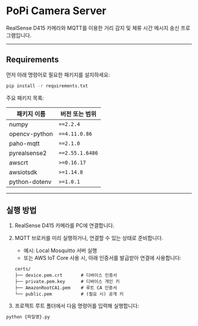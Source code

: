 # PoPi Camera Server

RealSense D415 카메라와 MQTT를 이용한 거리 감지 및 체류 시간 메시지 송신 프로그램입니다.

---

## Requirements

먼저 아래 명령어로 필요한 패키지를 설치하세요:

```bash
pip install -r requirements.txt
```

주요 패키지 목록:

| 패키지 이름        | 버전 또는 범위        |
| ------------- | --------------- |
| numpy         | `==2.2.4`       |
| opencv-python | `==4.11.0.86`   |
| paho-mqtt     | `==2.1.0`       |
| pyrealsense2  | `==2.55.1.6486` |
| awscrt        | `>=0.16.17`     |
| awsiotsdk     | `>=1.14.8`      |
| python-dotenv | `>=1.0.1`       |

---

## 실행 방법

1. RealSense D415 카메라를 PC에 연결합니다.

2. MQTT 브로커를 미리 실행하거나, 연결할 수 있는 상태로 준비합니다.
    - 예시: Local Mosquitto 서버 실행
    - 또는 AWS IoT Core 사용 시, 아래 인증서를 발급받아 연결에 사용합니다:

    ```
    certs/
    ├── device.pem.crt       # 디바이스 인증서
    ├── private.pem.key      # 디바이스 개인 키
    ├── AmazonRootCA1.pem    # 루트 CA 인증서
    └── public.pem           # (필요 시) 공개 키
    ```

3. 프로젝트 루트 폴더에서 다음 명령어를 입력해 실행합니다:

```bash
python {파일명}.py
```
